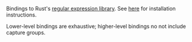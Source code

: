 Bindings to Rust's [regular expression library](https://github.com/rust-lang/regex). See [here](https://github.com/rust-lang/regex/tree/master/regex-capi#c-api-for-rusts-regex-engine) for installation instructions.

Lower-level bindings are exhaustive; higher-level bindings no not include
capture groups.
